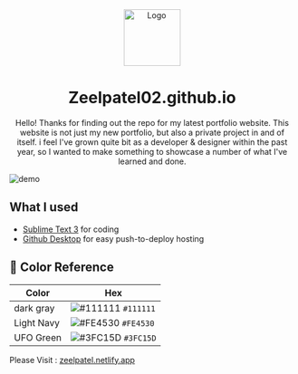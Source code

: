 <div align="center">
  <img alt="Logo" src="https://raw.githubusercontent.com/Zeelpatel02/Zeelpatel02.github.io/main/img/mario.png" width="100" />
</div>
<h1 align="center">
Zeelpatel02.github.io
</h1>
<p align="center">
Hello! Thanks for finding out the repo for my latest portfolio website. This website is not just my new portfolio, but also a private project in and of itself. i feel I've grown quite bit as a developer & designer within the past year, so I wanted to make something to showcase a number of what I've learned and done.
</p>

![demo](https://raw.githubusercontent.com/Zeelpatel02/Zeelpatel02.github.io/main/img/Zeel%20Patel%20_%20Pyt.png)

## What I used
- [Sublime Text 3](https://www.sublimetext.com/3) for coding
- [Github Desktop](https://desktop.github.com) for easy push-to-deploy hosting

## 🎨 Color Reference

| Color          | Hex                                                                |
| -------------- | ------------------------------------------------------------------ |
| dark gray      | ![#111111](https://via.placeholder.com/10/111111?text=+) `#111111` |
| Light Navy     | ![#FE4530](https://via.placeholder.com/10/FE4530?text=+) `#FE4530` |
| UFO Green      | ![#3FC15D](https://via.placeholder.com/10/3FC15D?text=+) `#3FC15D` |


Please Visit : [zeelpatel.netlify.app](https://zeelpatel.netlify.app/)


